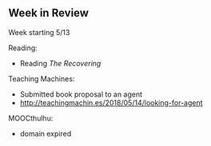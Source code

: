 ## Week in Review

Week starting 5/13

Reading:
* Reading *The Recovering*

Teaching Machines:
* Submitted book proposal to an agent
* http://teachingmachin.es/2018/05/14/looking-for-agent

MOOCthulhu:
* domain expired
